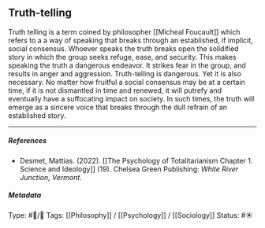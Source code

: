 ## Truth-telling  # 

Truth telling is a term coined by philosopher [[Micheal Foucault]] which refers to a a way of speaking that breaks through an established, if implicit, social consensus. Whoever speaks the truth breaks open the solidified story in which the group seeks refuge, ease, and security. This makes speaking the truth a dangerous endeavor. It strikes fear in the group, and results in anger and aggression. Truth-telling is dangerous. Yet it is also necessary. No matter how fruitful a social consensus may be at a certain time, if it is not dismantled in time and renewed, it will putrefy and eventually have a suffocating impact on society. In such times, the truth will emerge as a sincere voice that breaks through the dull refrain of an established story.

___

##### References

- Desmet, Mattias. (2022). [[The Psychology of Totalitarianism Chapter 1. Science and Ideology]] (19). Chelsea Green Publishing: _White River Junction, Vermont_.

##### Metadata

Type: #🔵/🔵 
Tags: [[Philosophy]] / [[Psychology]] / [[Sociology]] 
Status: #☀️ 